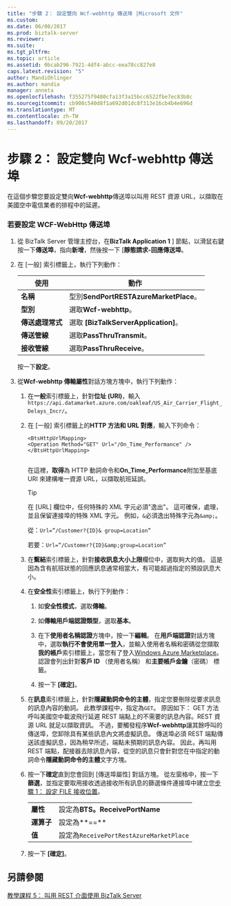 ```yaml
---
title: "步驟 2： 設定雙向 Wcf-webhttp 傳送埠 |Microsoft 文件"
ms.custom: 
ms.date: 06/08/2017
ms.prod: biztalk-server
ms.reviewer: 
ms.suite: 
ms.tgt_pltfrm: 
ms.topic: article
ms.assetid: 0bcab296-7921-4df4-abcc-eea78cc827e8
caps.latest.revision: "5"
author: MandiOhlinger
ms.author: mandia
manager: anneta
ms.openlocfilehash: f355275f9480cfa13f3a15bcc6522fbe7ec83b8c
ms.sourcegitcommit: cb908c540d8f1a692d01dc8f313e16cb4b4e696d
ms.translationtype: MT
ms.contentlocale: zh-TW
ms.lasthandoff: 09/20/2017
---
```

# <a name="step-2-configure-a-two-way-wcf-webhttp-send-port"></a>步驟 2： 設定雙向 Wcf-webhttp 傳送埠
在這個步驟您要設定雙向**Wcf-webhttp**傳送埠以叫用 REST 資源 URL，以擷取在美國空中電信業者的排程中的延遲。  
  
### <a name="to-configure-wcf-webhttp-send-port"></a>若要設定 WCF-WebHttp 傳送埠  
  
1.  從 BizTalk Server 管理主控台，在**BizTalk Application 1** ] 節點，以滑鼠右鍵按一下**傳送埠**，指向**新增**，然後按一下 [**靜態請求-回應傳送埠**。  
  
2.  在 [一般] 索引標籤上，執行下列動作：  
  
    |使用|動作|  
    |--------------|----------------|  
    |**名稱**|型別**SendPortRESTAzureMarketPlace**。|  
    |**型別**|選取**Wcf-webhttp**。|  
    |**傳送處理常式**|選取 **[BizTalkServerApplication]**。|  
    |**傳送管線**|選取**PassThruTransmit**。|  
    |**接收管線**|選取**PassThruReceive**。|  
  
     按一下**設定**。  
  
3.  從**Wcf-webhttp 傳輸屬性**對話方塊方塊中，執行下列動作：  
  
    1.  在**一般**索引標籤上，針對**位址 (URI)**，輸入`https://api.datamarket.azure.com/oakleaf/US_Air_Carrier_Flight_Delays_Incr/`。  
  
    2.  在 [一般] 索引標籤上的**HTTP 方法和 URL 對應**，輸入下列命令：  
  
        ```  
        <BtsHttpUrlMapping>  
        <Operation Method="GET" Url="/On_Time_Performance" />  
        </BtsHttpUrlMapping>  
  
        ```  
  
         在這裡，**取得**為 HTTP 動詞命令和**On_Time_Performance**附加至基底 URI 來建構唯一資源 URL，以擷取航班延誤。  
         
         > [!TIP] 
         > 在 [URL] 欄位中，任何特殊的 XML 字元必須"逸出"。 這可確保，處理，並且保留連接埠的特殊 XML 字元。 例如，`&`必須逸出特殊字元為`&amp;`。 
           >
           >從：`Url=”/Customer?{ID}& group=Location”`
           >
           >
           >若要：`Url=”/Customer?{ID}&amp;group=Location”`
  
    3.  在**繫結**索引標籤上，針對**接收訊息大小上限**欄位中，選取夠大的值。 這是因為含有航班狀態的回應訊息通常相當大，有可能超過指定的預設訊息大小。  
  
    4.  在**安全性**索引標籤上，執行下列動作：  
  
        1.  如**安全性模式**，選取**傳輸**。  
  
        2.  如**傳輸用戶端認證類型**，選取**基本**。  
  
        3.  在下**使用者名稱認證**方塊中，按一下**編輯**。 在**用戶端認證**對話方塊中，選取**執行不會使用單一登入**，並輸入使用者名稱和密碼從您擷取**我的帳戶**索引標籤上，當您有了登入[Windows Azure Marketplace](http://go.microsoft.com/fwlink/p/?LinkId=257913)。 認證會列出針對**客戶 ID** （使用者名稱） 和**主要帳戶金鑰**（密碼） 標籤。  
  
        4.  按一下 **[確定]**。  
  
    5.  在**訊息**索引標籤上，針對**隱藏動詞命令的主體**，指定您要刪除從要求訊息的訊息內容的動詞。 此教學課程中，指定為`GET`。 原因如下： GET 方法呼叫美國空中載波飛行延遲 REST 端點上的不需要的訊息內容。REST 資源 URL 就足以擷取資訊。 不過，要觸發程序**Wcf-webhttp**讓其餘呼叫的傳送埠，您卸除具有某些訊息內文將虛擬訊息。 傳送埠必須 REST 端點傳送該虛擬訊息，因為稍早所述，端點未預期的訊息內容。 因此，再叫用 REST 端點，配接器去除訊息內容，從空的訊息只會針對您在中指定的動詞命令**隱藏動詞命令的主體**文字方塊。  
  
    6.  按一下**確定**直到您會回到 [傳送埠屬性] 對話方塊。 從左窗格中，按一下 **篩選**，並指定要取用接收透過接收所有訊息的篩選條件連接埠中建立您[步驟 1： 設定 FILE 接收位置](../core/step-1-configure-a-file-receive-location.md)。  
  
        |||  
        |-|-|  
        |**屬性**|設定為**BTS。ReceivePortName**|  
        |**運算子**|設定為**==**|  
        |**值**|設定為`ReceivePortRestAzureMarketPlace`|  
  
    7.  按一下 **[確定]**。  
  
## <a name="see-also"></a>另請參閱  
 [教學課程 5： 叫用 REST 介面使用 BizTalk Server](../core/tutorial-5-invoking-a-rest-interface-using-biztalk-server.md)